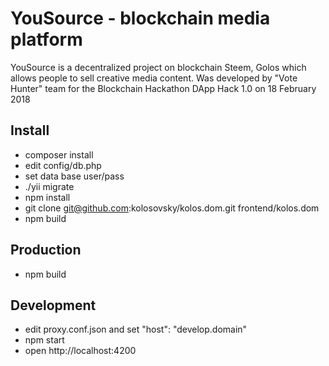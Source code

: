 # YouSource - blockchain media platform
YouSource is a decentralized project on blockchain Steem, Golos which allows people to sell creative media content.
Was developed by "Vote Hunter" team for the Blockchain Hackathon DApp Hack 1.0 on 18 February 2018

## Install
- composer install
- edit config/db.php
- set data base user/pass
- ./yii migrate
- npm install
- git clone git@github.com:kolosovsky/kolos.dom.git frontend/kolos.dom
- npm build

## Production
- npm build

## Development
- edit proxy.conf.json and set "host": "develop.domain"
- npm start
- open http://localhost:4200
